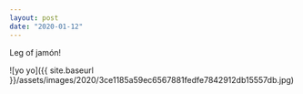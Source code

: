 ```yaml
---
layout: post
date: "2020-01-12"
---
```


Leg of jamón!

![yo yo]({{ site.baseurl }}/assets/images/2020/3ce1185a59ec6567881fedfe7842912db15557db.jpg)
